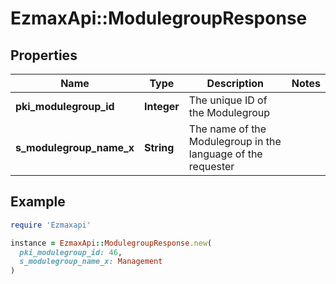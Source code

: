 # EzmaxApi::ModulegroupResponse

## Properties

| Name | Type | Description | Notes |
| ---- | ---- | ----------- | ----- |
| **pki_modulegroup_id** | **Integer** | The unique ID of the Modulegroup |  |
| **s_modulegroup_name_x** | **String** | The name of the Modulegroup in the language of the requester |  |

## Example

```ruby
require 'Ezmaxapi'

instance = EzmaxApi::ModulegroupResponse.new(
  pki_modulegroup_id: 46,
  s_modulegroup_name_x: Management
)
```

